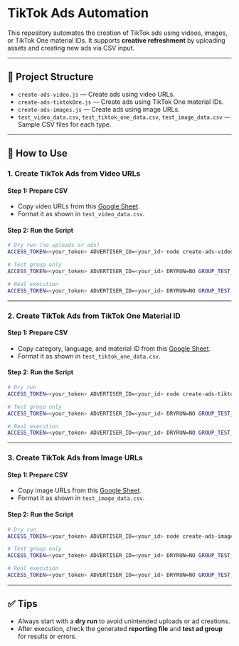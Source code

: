 # TikTok Ads Automation

This repository automates the creation of TikTok ads using videos, images, or TikTok One material IDs. It supports **creative refreshment** by uploading assets and creating new ads via CSV input.

---

## 📁 Project Structure

- `create-ads-video.js` — Create ads using video URLs.
- `create-ads-tiktokOne.js` — Create ads using TikTok One material IDs.
- `create-ads-images.js` — Create ads using image URLs.
- `test_video_data.csv`, `test_tiktok_one_data.csv`, `test_image_data.csv` — Sample CSV files for each type.

---

## 🚀 How to Use

### 1. Create TikTok Ads from Video URLs

#### Step 1: Prepare CSV
- Copy video URLs from this [Google Sheet](https://docs.google.com/spreadsheets/d/1dsDVu1m9g-AY2QYcIqXwc23nXqydkA50paTlMkaKQnM/edit?gid=1999308003).
- Format it as shown in `test_video_data.csv`.

#### Step 2: Run the Script
```bash
# Dry run (no uploads or ads)
ACCESS_TOKEN=<your_token> ADVERTISER_ID=<your_id> node create-ads-video.js

# Test group only
ACCESS_TOKEN=<your_token> ADVERTISER_ID=<your_id> DRYRUN=NO GROUP_TEST_ONLY=YES node create-ads-video.js

# Real execution
ACCESS_TOKEN=<your_token> ADVERTISER_ID=<your_id> DRYRUN=NO GROUP_TEST_ONLY=NO node create-ads-video.js
```

---

### 2. Create TikTok Ads from TikTok One Material ID

#### Step 1: Prepare CSV
- Copy category, language, and material ID from this [Google Sheet](https://docs.google.com/spreadsheets/d/1dsDVu1m9g-AY2QYcIqXwc23nXqydkA50paTlMkaKQnM/edit?gid=1677798672).
- Format it as shown in `test_tiktok_one_data.csv`.

#### Step 2: Run the Script
```bash
# Dry run
ACCESS_TOKEN=<your_token> ADVERTISER_ID=<your_id> node create-ads-tiktokOne.js

# Test group only
ACCESS_TOKEN=<your_token> ADVERTISER_ID=<your_id> DRYRUN=NO GROUP_TEST_ONLY=YES node create-ads-tiktokOne.js

# Real execution
ACCESS_TOKEN=<your_token> ADVERTISER_ID=<your_id> DRYRUN=NO GROUP_TEST_ONLY=NO node create-ads-tiktokOne.js
```

---

### 3. Create TikTok Ads from Image URLs

#### Step 1: Prepare CSV
- Copy image URLs from this [Google Sheet](https://docs.google.com/spreadsheets/d/1dsDVu1m9g-AY2QYcIqXwc23nXqydkA50paTlMkaKQnM/edit?gid=67247514).
- Format it as shown in `test_image_data.csv`.

#### Step 2: Run the Script
```bash
# Dry run
ACCESS_TOKEN=<your_token> ADVERTISER_ID=<your_id> node create-ads-images.js

# Test group only
ACCESS_TOKEN=<your_token> ADVERTISER_ID=<your_id> DRYRUN=NO GROUP_TEST_ONLY=YES node create-ads-images.js

# Real execution
ACCESS_TOKEN=<your_token> ADVERTISER_ID=<your_id> DRYRUN=NO GROUP_TEST_ONLY=NO node create-ads-images.js
```

---

## ✅ Tips

- Always start with a **dry run** to avoid unintended uploads or ad creations.
- After execution, check the generated **reporting file** and **test ad group** for results or errors.
